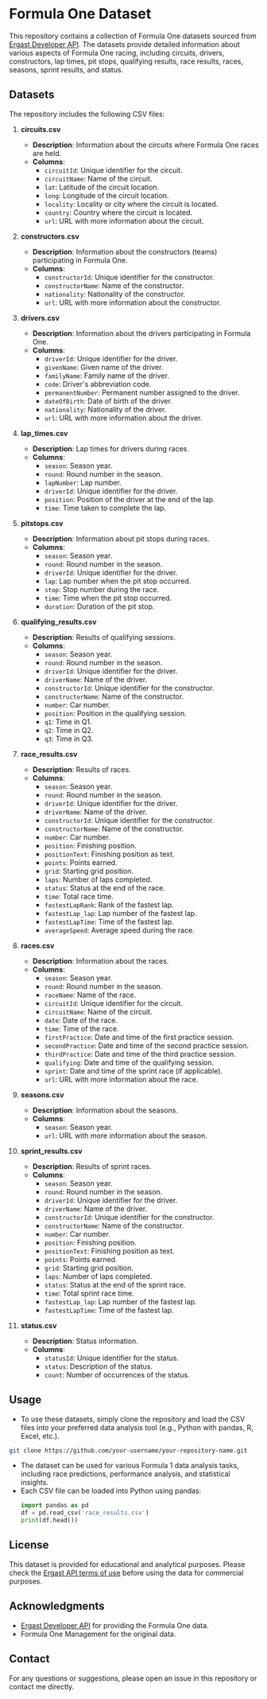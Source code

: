# Formula One Dataset

This repository contains a collection of Formula One datasets sourced from [Ergast Developer API](http://ergast.com/mrd/). The datasets provide detailed information about various aspects of Formula One racing, including circuits, drivers, constructors, lap times, pit stops, qualifying results, race results, races, seasons, sprint results, and status.

## Datasets

The repository includes the following CSV files:

1. **circuits.csv**  
   - **Description**: Information about the circuits where Formula One races are held.
   - **Columns**:
     - `circuitId`: Unique identifier for the circuit.
     - `circuitName`: Name of the circuit.
     - `lat`: Latitude of the circuit location.
     - `long`: Longitude of the circuit location.
     - `locality`: Locality or city where the circuit is located.
     - `country`: Country where the circuit is located.
     - `url`: URL with more information about the circuit.

2. **constructors.csv**  
   - **Description**: Information about the constructors (teams) participating in Formula One.
   - **Columns**:
     - `constructorId`: Unique identifier for the constructor.
     - `constructorName`: Name of the constructor.
     - `nationality`: Nationality of the constructor.
     - `url`: URL with more information about the constructor.

3. **drivers.csv**  
   - **Description**: Information about the drivers participating in Formula One.
   - **Columns**:
     - `driverId`: Unique identifier for the driver.
     - `givenName`: Given name of the driver.
     - `familyName`: Family name of the driver.
     - `code`: Driver's abbreviation code.
     - `permanentNumber`: Permanent number assigned to the driver.
     - `dateOfBirth`: Date of birth of the driver.
     - `nationality`: Nationality of the driver.
     - `url`: URL with more information about the driver.

4. **lap_times.csv**  
   - **Description**: Lap times for drivers during races.
   - **Columns**:
     - `season`: Season year.
     - `round`: Round number in the season.
     - `lapNumber`: Lap number.
     - `driverId`: Unique identifier for the driver.
     - `position`: Position of the driver at the end of the lap.
     - `time`: Time taken to complete the lap.

5. **pitstops.csv**  
   - **Description**: Information about pit stops during races.
   - **Columns**:
     - `season`: Season year.
     - `round`: Round number in the season.
     - `driverId`: Unique identifier for the driver.
     - `lap`: Lap number when the pit stop occurred.
     - `stop`: Stop number during the race.
     - `time`: Time when the pit stop occurred.
     - `duration`: Duration of the pit stop.

6. **qualifying_results.csv**  
   - **Description**: Results of qualifying sessions.
   - **Columns**:
     - `season`: Season year.
     - `round`: Round number in the season.
     - `driverId`: Unique identifier for the driver.
     - `driverName`: Name of the driver.
     - `constructorId`: Unique identifier for the constructor.
     - `constructorName`: Name of the constructor.
     - `number`: Car number.
     - `position`: Position in the qualifying session.
     - `q1`: Time in Q1.
     - `q2`: Time in Q2.
     - `q3`: Time in Q3.

7. **race_results.csv**  
   - **Description**: Results of races.
   - **Columns**:
     - `season`: Season year.
     - `round`: Round number in the season.
     - `driverId`: Unique identifier for the driver.
     - `driverName`: Name of the driver.
     - `constructorId`: Unique identifier for the constructor.
     - `constructorName`: Name of the constructor.
     - `number`: Car number.
     - `position`: Finishing position.
     - `positionText`: Finishing position as text.
     - `points`: Points earned.
     - `grid`: Starting grid position.
     - `laps`: Number of laps completed.
     - `status`: Status at the end of the race.
     - `time`: Total race time.
     - `fastestLapRank`: Rank of the fastest lap.
     - `fastestLap_lap`: Lap number of the fastest lap.
     - `fastestLapTime`: Time of the fastest lap.
     - `averageSpeed`: Average speed during the race.

8. **races.csv**  
   - **Description**: Information about the races.
   - **Columns**:
     - `season`: Season year.
     - `round`: Round number in the season.
     - `raceName`: Name of the race.
     - `circuitId`: Unique identifier for the circuit.
     - `circuitName`: Name of the circuit.
     - `date`: Date of the race.
     - `time`: Time of the race.
     - `firstPractice`: Date and time of the first practice session.
     - `secondPractice`: Date and time of the second practice session.
     - `thirdPractice`: Date and time of the third practice session.
     - `qualifying`: Date and time of the qualifying session.
     - `sprint`: Date and time of the sprint race (if applicable).
     - `url`: URL with more information about the race.

9. **seasons.csv**  
   - **Description**: Information about the seasons.
   - **Columns**:
     - `season`: Season year.
     - `url`: URL with more information about the season.

10. **sprint_results.csv**  
    - **Description**: Results of sprint races.
    - **Columns**:
      - `season`: Season year.
      - `round`: Round number in the season.
      - `driverId`: Unique identifier for the driver.
      - `driverName`: Name of the driver.
      - `constructorId`: Unique identifier for the constructor.
      - `constructorName`: Name of the constructor.
      - `number`: Car number.
      - `position`: Finishing position.
      - `positionText`: Finishing position as text.
      - `points`: Points earned.
      - `grid`: Starting grid position.
      - `laps`: Number of laps completed.
      - `status`: Status at the end of the sprint race.
      - `time`: Total sprint race time.
      - `fastestLap_lap`: Lap number of the fastest lap.
      - `fastestLapTime`: Time of the fastest lap.

11. **status.csv**  
    - **Description**: Status information.
    - **Columns**:
      - `statusId`: Unique identifier for the status.
      - `status`: Description of the status.
      - `count`: Number of occurrences of the status.

## Usage

- To use these datasets, simply clone the repository and load the CSV files into your preferred data analysis tool (e.g., Python with pandas, R, Excel, etc.).

```bash
git clone https://github.com/your-username/your-repository-name.git
```
- The dataset can be used for various Formula 1 data analysis tasks, including race predictions, performance analysis, and statistical insights.
- Each CSV file can be loaded into Python using pandas:
  ```python
  import pandas as pd
  df = pd.read_csv('race_results.csv')
  print(df.head())
  ```

## License

This dataset is provided for educational and analytical purposes. Please check the [Ergast API terms of use](https://ergast.com/mrd/terms/) before using the data for commercial purposes.

## Acknowledgments

- [Ergast Developer API](http://ergast.com/mrd/) for providing the Formula One data.
- Formula One Management for the original data.

## Contact

For any questions or suggestions, please open an issue in this repository or contact me directly.



